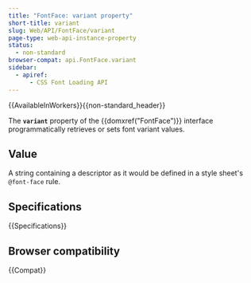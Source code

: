 ```yaml
---
title: "FontFace: variant property"
short-title: variant
slug: Web/API/FontFace/variant
page-type: web-api-instance-property
status:
  - non-standard
browser-compat: api.FontFace.variant
sidebar:
  - apiref:
      - CSS Font Loading API
---
```


{{AvailableInWorkers}}{{non-standard_header}}

The **`variant`** property of the
{{domxref("FontFace")}} interface programmatically retrieves or sets font variant
values.

## Value

A string containing a descriptor as it would be defined in a style
sheet's `@font-face` rule.

## Specifications

{{Specifications}}

## Browser compatibility

{{Compat}}
